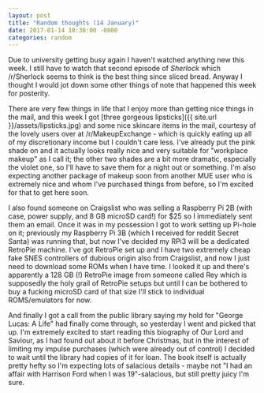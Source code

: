 ```yaml
---
layout: post
title: "Random thoughts (14 January)"
date: 2017-01-14 10:30:00 -0800
categories: random
---
```

Due to university getting busy again I haven't watched anything new this week. I still have to watch that second episode of *Sherlock* which /r/Sherlock seems to think is the best thing since sliced bread. Anyway I thought I would jot down some other things of note that happened this week for posterity.

There are very few things in life that I enjoy more than getting nice things in the mail, and this week I got [three gorgeous lipsticks]({{ site.url }}/assets/lipsticks.jpg) and some nice skincare items in the mail, courtesy of the lovely users over at /r/MakeupExchange - which is quickly eating up all of my discretionary income but I couldn't care less. I've already put the pink shade on and it actually looks really nice and very suitable for "workplace makeup" as I call it; the other two shades are a bit more dramatic, especially the violet one, so I'll have to save them for a night out or something. I'm also expecting another package of makeup soon from another MUE user who is extremely nice and whom I've purchased things from before, so I'm excited for that to get here soon.

I also found someone on Craigslist who was selling a Raspberry Pi 2B (with case, power supply, and 8 GB microSD card!) for $25 so I immediately sent them an email. Once it was in my possession I got to work setting up Pi-hole on it; previously my Raspberry Pi 3B (which I received for reddit Secret Santa) was running that, but now I've decided my RPi3 will be a dedicated RetroPie machine. I've got RetroPie set up and I have two extremely cheap fake SNES controllers of dubious origin also from Craigslist, and now I just need to download some ROMs when I have time. I looked it up and there's apparently a 128 GB (!) RetroPie image from someone called Rey which is supposedly the holy grail of RetroPie setups but until I can be bothered to buy a fucking microSD card of that size I'll stick to individual ROMS/emulators for now.

And finally I got a call from the public library saying my hold for "George Lucas: A Life" had finally come through, so yesterday I went and picked that up. I'm extremely excited to start reading this biography of Our Lord and Saviour, as I had found out about it before Christmas, but in the interest of limiting my impulse purchases (which were already out of control) I decided to wait until the library had copies of it for loan. The book itself is actually pretty hefty so I'm expecting lots of salacious details - maybe not "I had an affair with Harrison Ford when I was 19"-salacious, but still pretty juicy I'm sure.
